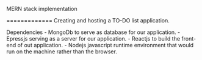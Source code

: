 MERN stack implementation

=============
Creating and hosting a TO-DO list application.

Dependencies - MongoDb to serve as database for our application.
             - Epressjs serving as a server for our application.
             - Reactjs to build the front-end of out application.
             - Nodejs javascript runtime environment that would run on the machine rather than the browser.
             
